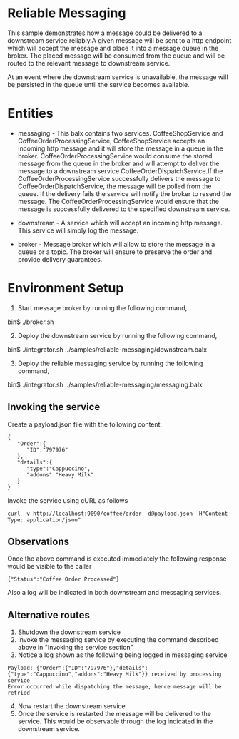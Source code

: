 # Reliable Messaging

This sample demonstrates how a message could be delivered to a downstream service reliably.A given message
will be sent to a http endpoint which will accept the message and place it into a message queue in the 
broker. The placed message will be consumed from the queue and will be routed to the relevant message to downstream 
service.

At an event where the downstream service is unavailable, the message will be persisted in the queue until the 
service becomes available.

# Entities 

  * messaging - This balx contains two services. CoffeeShopService and CoffeeOrderProcessingService, 
  CoffeeShopService accepts an incoming http message and it will store the message in a queue in the broker.
  CoffeeOrderProcessingService would consume the stored message from the queue in the broker and will attempt to 
  deliver the message to a downstream service CoffeeOrderDispatchService.If the CoffeeOrderProcessingService 
  successfully delivers the message to CoffeeOrderDispatchService, the message will be polled from the queue. If the 
  delivery fails the service will notify the broker to resend the message. The CoffeeOrderProcessingService would ensure 
  that the message is successfully delivered to the specified downstream service. 
  
  * downstream - A service which will accept an incoming http message. This service will simply log the message.
  
  * broker - Message broker which will allow to store the message in a queue or a topic. The broker will ensure to 
  preserve the order and provide delivery guarantees. 

# Environment Setup

1. Start message broker by running the following command,

bin$ ./broker.sh

2. Deploy the downstream service by running the following command,

bin$ ./integrator.sh ../samples/reliable-messaging/downstream.balx

3. Deploy the reliable messaging service by running the following command,

bin$ ./integrator.sh ../samples/reliable-messaging/messaging.balx

## Invoking the service

Create a payload.json file with the following content.
```
{
   "Order":{
      "ID":"797976"
   },
   "details":{
      "type":"Cappuccino",
      "addons":"Heavy Milk"
   }
}
```
Invoke the service using cURL as follows
```
curl -v http://localhost:9090/coffee/order -d@payload.json -H"Content-Type: application/json"

```

## Observations 

Once the above command is executed immediately the following response would be visible to the caller

```
{"Status":"Coffee Order Processed"}
```

Also a log will be indicated in both downstream and messaging services. 

## Alternative routes 

1. Shutdown the downstream service 
2. Invoke the messaging service by executing the command described above in "Invoking the service section"
3. Notice a log shown as the following being logged in messaging service 

```
Payload: {"Order":{"ID":"797976"},"details":{"type":"Cappuccino","addons":"Heavy Milk"}} received by processing service
Error occurred while dispatching the message, hence message will be retried
```

4. Now restart the downstream service 
5. Once the service is restarted the message will be delivered to the service. This would be observable through the 
log indicated in the downstream service.
 
